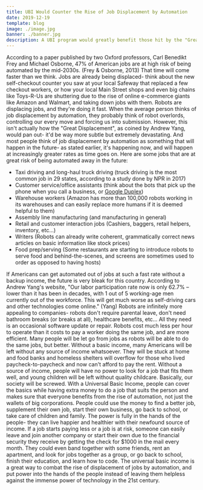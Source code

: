 ```yaml
---
title: UBI Would Counter the Rise of Job Displacement by Automation
date: 2019-12-19
template: blog
image: ./image.jpg
banner: ./banner.jpg
description: A UBI program would greatly benefit those hit by the "Great Displacement", as Andrew Yang calls it. 
---
```


  According to a paper published by two Oxford professors, Carl Benedikt Frey and Michael Osborne, 47% of American jobs are at high risk of being automated by the mid-2030s. (Frey & Osborne, 2013) That time will come faster than we think. Jobs are already being displaced- think about the new self-checkout counter you saw at your local Safeway that replaced a few checkout workers, or how your local Main Street shops and even big chains like Toys-R-Us are shuttering due to the rise of online e-commerce giants like Amazon and Walmart, and taking down jobs with them. Robots are displacing jobs, and they're doing it fast. When the average person thinks of job displacement by automation, they probably think of robot overlords, controlling our every move and forcing us into submission. However, this isn't actually how the "Great Displacement", as coined by Andrew Yang, would pan out- it'd be way more subtle but extremely devastating. And most people think of job displacement by automation as something that will happen in the future- as stated earlier, it's happening now, and will happen at  increasingly greater rates as time goes on. Here are some jobs that are at great risk of being automated away in the future:
  * Taxi driving and long-haul truck driving (truck driving is the most common job in 29 states, according to a study done by NPR in 2017)
  * Customer service/office assistants (think about the bots that pick up the phone when you call a business, or [Google Duplex](https://www.youtube.com/watch?v=D5VN56jQMWM)) 
  * Warehouse workers (Amazon has more than 100,000 robots working in its warehouses and can easily replace more humans if it is deemed helpful to them)
  * Assembly line manufacturing (and manufacturing in general)
  * Retail and customer interaction jobs (Cashiers, baggers, retail helpers, inventory, etc...)
  * Writers (Robots can already write coherent, grammatically correct news articles on basic information like stock prices)
  * Food prep/serving (Some restaurants are starting to introduce robots to serve food and behind-the-scenes, and screens are sometimes used to order as opposed to having hosts)

  If Americans can get automated out of jobs at such a fast rate without a backup income, the future is very bleak for this country. According to Andrew Yang's website, "Our labor participation rate now is only 62.7% – lower than it has been in decades, with 1 out of 5 working-age men currently out of the workforce. This will get much worse as self-driving cars and other technologies come online." (Yang) Robots are infinitely more appealing to companies- robots don't require parental leave, don't need bathroom breaks (or breaks at all), healthcare benefits, etc... All they need is an occasional software update or repair. Robots cost much less per hour to operate than it costs to pay a worker doing the same job, and are more efficient. Many people will be let go from jobs as robots will be able to do the same jobs, but better. Without a basic income, many Americans will be left without any source of income whatsoever. They will be stuck at home and food banks and homeless shelters will overflow for those who lived paycheck-to-paycheck and now can't afford to pay the rent. Without a source of income, people will have no power to look for a job that fits them well, and young children will be left without quality childcare. Basically, our society will be screwed. With a Universal Basic Income, people can cover the basics while having extra money to do a job that suits the person and makes sure that everyone benefits from the rise of automation, not just the wallets of big corporations. People could use the money to find a better job, supplement their own job, start their own business, go back to school, or take care of children and family. The power is fully in the hands of the people- they can live happier and healthier with their newfound source of income. If a job starts paying less or a job is at risk, someone can easily leave and join another company or start their own due to the financial security they receive by getting the check for $1000 in the mail every month. They could even band together with some friends, rent an apartment, and look for jobs together as a group, or go back to school, finish their education, and learn how to code. The universal basic income is a great way to combat the rise of displacement of jobs by automation, and put power into the hands of the people instead of leaving them helpless against the immense power of technology in the 21st century. 
